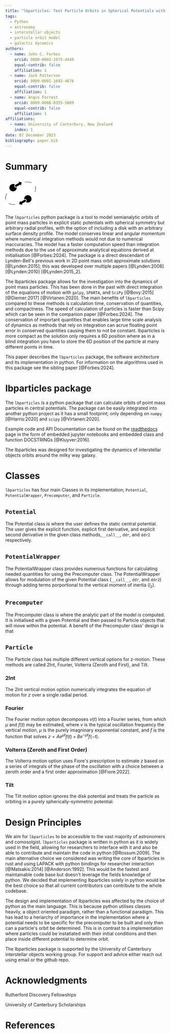 ```yaml
---
title: "lbparticles: Test Particle Orbits in Spherical Potentials with Disks"
tags:
  - Python
  - astronomy
  - interstellar objects
  - particle orbit model
  - galactic dynamics
authors:
  - name: John C. Forbes
    orcid: 0000-0002-1975-4449
    equal-contrib: false
    affiliation: 1
  - name: Jack Patterson
    orcid: 0009-0001-1692-4676
    equal-contrib: false
    affiliation: 1
  - name: Angus Forrest
    orcid: 0009-0008-0355-5809
    equal-contrib: false
    affiliation: 1
affiliations:
  - name: University of Canterbury, New Zealand
    index: 1
date: 07 December 2023
bibliography: paper.bib
---
```


# Summary

![lbparticles logo](logo.png)


The `lbparticles` python package is a tool to model semianalytic orbits of point mass particles in explicit static potentials with spherical symmetry but arbitrary radial profiles, with the option of including a disk with an arbitrary surface density profile. The model conserves linear and angular momentum where numerical integration methods would not due to numerical inaccuracies. The model has a faster computation speed than integration methods due to the use of approximate analytical equations derived at initialisation [@Forbes:2024]. The package is a direct descendant of Lynden-Bell's previous work in 2D point mass orbit approximate solutions [@Lynden:2015]; this was developed over multiple papers [@Lynden:2008] [@Lynden:2010] [@Lynden:2015_2].

The lbparticles package allows for the investigation into the dynamics of point mass particles. This has been done in the past with direct integration of the equations of motion with `galpy`, `SPARTA`, and `SciPy` [@Bovy:2015] [@Diemer:2017] [@Virtanen:2020]. The main benefits of `lbparticles` compared to these methods is calculation time, conservation of quantities, and compactness. The speed of calculation of particles is faster than Scipy which can be seen in the companion paper [@Forbes:2024]. The conservation of important quantities that enables large time scale analysis of dynamics as methods that rely on integration can acrue floating point error in conserved quantities causing them to not be constant. lbparticles is more compact as the solution only requires a 6D position where as in a blind integration you have to store the 6D position of the particle at many different points in time.

This paper describes the `lbparticles` package, the software architecture and its implementation in python. For information on the algorithms used in this package see the sibling paper [@Forbes:2024].

# lbparticles package

The `lbparticles` is a python package that can calculate orbits of point mass particles in central potentials. The package can be easily integrated into another python project as it has a small footprint; only depending on `numpy` [@Harris:2020] and `scipy` [@Virtanen:2020].

Example code and API Documentation can be found on the [readthedocs](https://lbparticles.readthedocs.io/en/latest/) page in the form of embedded jupyter notebooks and embedded class and function DOCSTRINGs [@Kluyver:2016].

The lbparticles was designed for investigating the dynamics of interstellar objects orbits around the milky way galaxy.

# Classes

`lbparticles` has four main Classes in its implementation; `Potential`, `PotentialWrapper`, `Precomputer`, and `Particle`.


## `Potential`

The Potential class is where the user defines the static central potential. The user gives the explicit function, explicit first derivative, and explicit second derivative in the given class methods,`__call__`, `ddr`, and `ddr2` respectively.

## `PotentialWrapper`

The PotentialWrapper class provides numerous functions for calculating needed quantities for using the Precomputer class. The PotentialWrapper allows for modulation of the given Potential class (`__call__`, `ddr`, and `ddr2`) through adding terms porportional to the vertical moment of inertia ($I_z$). 

## `Precomputer`

The Precomputer class is where the analytic part of the model is computed. It is initialised with a given Potential and then passed to Particle objects that will move within the potential. A benefit of the Precomputer class' design is that 

## `Particle`

The Particle class has multiple different vertical options for z-motion. These methods are called 2Int, Fourier, Volterra (Zeroth and First), and Tilt.

### 2Int

The 2Int vertical motion option numerically integrates the equation of motion for $z$ over a single radial period.

### Fourier

The Fourier motion option decomposes $\nu(t)$ into a Fourier series, from which $\mu$ and $f(t)$ may be estimated, where $\nu$ is the typical oscillation frequency the vertical motion, $\mu$ is the purely imagninary exponential constant, and $f$ is the function that solves $z = A e^{\mu t}f(t) + Be^{-\mu t}f(-t)$.

### Volterra (Zeroth and First Order)

The Volterra motion option uses Fiore's prescription to estimate $z$ based on a series of integrals of the phase of the oscillation with a choice between a zeroth order and a first order approximation [@Fiore:2022].

### Tilt

The Tilt motion option ignores the disk potential and treats the particle as orbiting in a purely spherically-symmetric potential.


# Design Principles

We aim for `lbparticles` to be accessible to the vast majority of astronomers and comosolgist. `lbparticles` package is written in python as it is widely used in the field, allowing for researchers to interface with it and also be able to  contribute and maintain the code in python [@Rossum:2009]. The main alternative choice we considered was writing the core of lbparticles in rust and using LAPACK with python bindings for researcher interaction [@Matsakis:2014] [@Anderson:1992]. This would be the fastest and maintainable code base but doesn't leverage the fields knowledge of python. We decided that implementing lbparticles solely in python would be the best choice so that all current contributors can contribute to the whole codebase.

The design and implementation of lbparticles was affected by the choice of python as the main language. This is because python utilises classes heavily, a object oriented paradigm, rather than a functional paradigm. This has lead to a heriarchy of importance in the implementation where a potential needs to be specific for the precomputer to be built and only then can a particle's orbit be determined. This is in contrast to a implementation where particles could be instatiated with their initial conditions and then place inside different potential to determine orbit.

The lbparticles package is supported by the University of Canterbury interstellar objects working group. For support and advice either reach out using email or the github repo.

# Acknowledgments

Rutherford Discovery Fellowships

University of Canterbury Scholarships

# References
